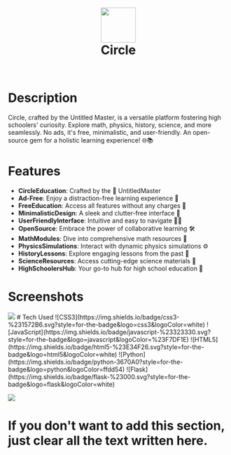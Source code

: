 <div align="center">
      <h1> <img src="https://img.icons8.com/fluency/48/circled.png" width="80px"><br/>Circle</h1>
     </div>
<p align="center"> <a href="https://untitled-master.github.io/Circle/" target="_blank"><img alt="" src="https://img.shields.io/badge/Website-EA4C89?style=normal&logo=dribbble&logoColor=white" style="vertical-align:center" /></a> <a href="https://twitter.com/untitledmaster0" target="_blank"><img alt="" src="https://img.shields.io/badge/Twitter-1DA1F2?style=normal&logo=twitter&logoColor=white" style="vertical-align:center" /></a> <a href="https://www.instagram.com/untitledmaster/" target="_blank"><img alt="" src="https://img.shields.io/badge/Instagram-E4405F?style=normal&logo=instagram&logoColor=white" style="vertical-align:center" /></a> <a href="}" target="_blank"><img alt="" src="https://img.shields.io/badge/LinkedIn-0077B5?style=normal&logo=linkedin&logoColor=white" style="vertical-align:center" /></a> </p>

# Description
Circle, crafted by the Untitled Master, is a versatile platform fostering high schoolers' curiosity. Explore math, physics, history, science, and more seamlessly. No ads, it's free, minimalistic, and user-friendly. An open-source gem for a holistic learning experience! 🌐📚

# Features
- **CircleEducation**: Crafted by the 🎨 UntitledMaster
- **Ad-Free**: Enjoy a distraction-free learning experience 🚫
- **FreeEducation**: Access all features without any charges 💸
- **MinimalisticDesign**: A sleek and clutter-free interface 🎨
- **UserFriendlyInterface**: Intuitive and easy to navigate 👩‍💻
- **OpenSource**: Embrace the power of collaborative learning 🛠️
- **MathModules**: Dive into comprehensive math resources 🧮
- **PhysicsSimulations**: Interact with dynamic physics simulations ⚙️
- **HistoryLessons**: Explore engaging lessons from the past 📜
- **ScienceResources**: Access cutting-edge science materials 🔬
- **HighSchoolersHub**: Your go-to hub for high school education 🏫
# Screenshots
 <img src="https://untitled-master.github.io/Circle/Backend/images/image.png">
# Tech Used
 ![CSS3](https://img.shields.io/badge/css3-%231572B6.svg?style=for-the-badge&logo=css3&logoColor=white) ![JavaScript](https://img.shields.io/badge/javascript-%23323330.svg?style=for-the-badge&logo=javascript&logoColor=%23F7DF1E) ![HTML5](https://img.shields.io/badge/html5-%23E34F26.svg?style=for-the-badge&logo=html5&logoColor=white) ![Python](https://img.shields.io/badge/python-3670A0?style=for-the-badge&logo=python&logoColor=ffdd54) ![Flask](https://img.shields.io/badge/flask-%23000.svg?style=for-the-badge&logo=flask&logoColor=white)
      
![](https://img.shields.io/badge/IMAGES-4298B8.svg?style=for-the-badge&logoColor=white)
# If you don't want to add this section, just clear all the text written here.

      
<!-- </> with 💛 by readMD (https://readmd.itsvg.in) -->
    
